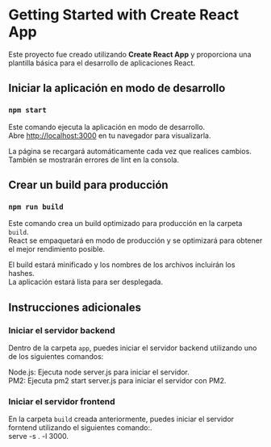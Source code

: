 # Getting Started with Create React App

Este proyecto fue creado utilizando **Create React App** y proporciona una plantilla básica para el desarrollo de aplicaciones React.

## Iniciar la aplicación en modo de desarrollo

### `npm start`

Este comando ejecuta la aplicación en modo de desarrollo.\
Abre [http://localhost:3000](http://localhost:3000) en tu navegador para visualizarla.

La página se recargará automáticamente cada vez que realices cambios.\
También se mostrarán errores de lint en la consola.

## Crear un build para producción

### `npm run build`

Este comando crea un build optimizado para producción en la carpeta `build`.\
React se empaquetará en modo de producción y se optimizará para obtener el mejor rendimiento posible.

El build estará minificado y los nombres de los archivos incluirán los hashes.\
La aplicación estará lista para ser desplegada.

## Instrucciones adicionales

### Iniciar el servidor backend

Dentro de la carpeta `app`, puedes iniciar el servidor backend utilizando uno de los siguientes comandos:

Node.js: Ejecuta node server.js para iniciar el servidor.\
PM2: Ejecuta pm2 start server.js para iniciar el servidor con PM2. 

### Iniciar el servidor frontend
En la carpeta `build` creada anteriormente, puedes iniciar el servidor forntend utilizando el siguientes comando:.\
serve -s . -l 3000.

